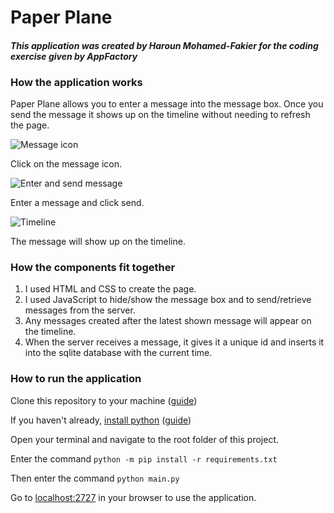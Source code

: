 # Paper Plane
#### _This application was created by Haroun Mohamed-Fakier for the coding exercise given by AppFactory_

### How the application works

Paper Plane allows you to enter a message into the message box. 
Once you send the message it shows up on the timeline without needing to refresh the page.

![Message icon](https://imgur.com/hQBgLVe.png)

Click on the message icon.



![Enter and send message](https://imgur.com/c7wSJrj.png)

Enter a message and click send.



![Timeline](https://imgur.com/xW60q9w.png)

The message will show up on the timeline.



### How the components fit together
1. I used HTML and CSS to create the page.
2. I used JavaScript to hide/show the message box and to send/retrieve messages from the server.
3. Any messages created after the latest shown message will appear on the timeline.
4. When the server receives a message, it gives it a unique id and inserts it into the sqlite database with the current time.

### How to run the application
Clone this repository to your machine ([guide](https://git-scm.com/book/en/v2/Git-Basics-Getting-a-Git-Repository))

If you haven't already, [install python](https://www.python.org/downloads/) ([guide](https://phoenixnap.com/kb/how-to-install-python-3-windows))

Open your terminal and navigate to the root folder of this project.

Enter the command `python -m pip install -r requirements.txt`

Then enter the command ``python main.py``

Go to [localhost:2727](http://localhost:2727/) in your browser to use the application.
